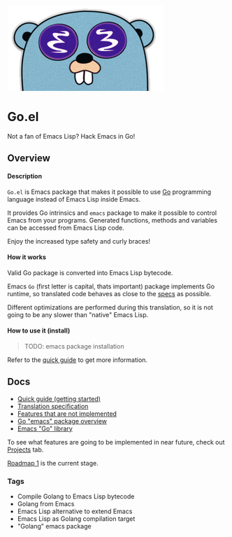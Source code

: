 ![Logo](misc/logo.png)

# Go.el
Not a fan of Emacs Lisp? Hack Emacs in Go!

## Overview

#### Description

`Go.el` is Emacs package that makes it possible to use 
[Go](https://golang.org/) programming language instead
of Emacs Lisp inside Emacs. 

It provides Go intrinsics and `emacs` package to make it
possible to control Emacs from your programs.
Generated functions, methods and variables can be accessed from
Emacs Lisp code.

Enjoy the increased type safety and curly braces!

#### How it works

Valid Go package is converted into Emacs Lisp bytecode.

Emacs `Go` (first letter is capital, thats important) package
implements Go runtime, so translated code behaves as
close to the [specs](https://golang.org/ref/spec) as possible.

Different optimizations are performed during this translation,
so it is not going to be any slower than "native" Emacs Lisp.

#### How to use it (install)

> TODO: emacs package installation

Refer to the [quick guide](docs/quick_guide.md) to get more information.

## Docs

* [Quick guide (getting started)](docs/quick_guide.md)
* [Translation specification](docs/translation_spec.md)
* [Features that are not implemented](docs/unimplemented.md)
* [Go "emacs" package overview](docs/go_emacs.md)
* [Emacs "Go" library](docs/emacs_go.md)

To see what features are going to be implemented in near future,
check out [Projects](https://github.com/Quasilyte/Go.el/projects) tab.

[Roadmap 1](https://github.com/Quasilyte/Go.el/projects/1) is
the current stage.

### Tags

* Compile Golang to Emacs Lisp bytecode
* Golang from Emacs
* Emacs Lisp alternative to extend Emacs
* Emacs Lisp as Golang compilation target
* "Golang" emacs package
